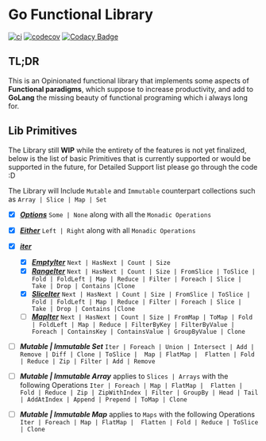 # Go Functional Library
[![ci](https://github.com/sghaida/fpv2/actions/workflows/ci.yaml/badge.svg)](https://github.com/sghaida/fpv2/actions/workflows/ci.yaml)
[![codecov](https://codecov.io/gh/sghaida/fpv2/branch/main/graph/badge.svg?token=T7LTPQKQIR)](https://codecov.io/gh/sghaida/fpv2)
[![Codacy Badge](https://app.codacy.com/project/badge/Grade/2d9baa3db6cb4f9db65020013632dc1a)](https://app.codacy.com/gh/sghaida/fpv2/dashboard?utm_source=gh&utm_medium=referral&utm_content=&utm_campaign=Badge_grade)

## TL;DR
This is an Opinionated functional library that implements some aspects of **Functional paradigms**, which suppose to increase productivity, and add to **GoLang** the missing beauty of functional programing which i always long for.

## Lib Primitives
The Library still **WIP** while the entirety of the features is not yet finalized, below is the list of basic Primitives that is currently supported or would be supported in the future, for Detailed Support list please go through the code :D

The Library will Include `Mutable` and `Immutable` counterpart collections such as ` Array | Slice | Map | Set `

- [x] **_[Options](src/optional.go)_** `Some | None` along with all the `Monadic Operations`

- [x] **_[Either](src/either.go)_** `Left | Right` along with all `Monadic Operations`

- [x] **_[iter](src/iter)_** 
  - [x] **_[EmptyIter](src/iter/empty_iter.go)_** `Next | HasNext | Count | Size`
  - [x] **_[RangeIter](src/iter/range_iter.go)_** `Next | HasNext | Count | Size | FromSlice | ToSlice | Fold | FoldLeft | Map | Reduce | Filter | Foreach | Slice | Take | Drop | Contains |Clone`
  - [x] **_[SliceIter](src/iter)_**  `Next | HasNext | Count | Size | FromSlice | ToSlice | Fold | FoldLeft | Map | Reduce | Filter | Foreach | Slice | Take | Drop | Contains |Clone`
  - [ ] **_[MapIter](src/iter)_**  `Next | HasNext | Count | Size | FromMap | ToMap | Fold | FoldLeft | Map | Reduce | FilterByKey | FilterByValue | Foreach | ContainsKey | ContainsValue | GroupByValue | Clone`

- [ ] **_Mutable | Immutable Set_** `Iter | Foreach | Union | Intersect | Add | Remove | Diff | Clone | ToSlice |  Map | FlatMap |  Flatten | Fold | Reduce | Zip | Filter | Add | Remove`

- [ ] **_Mutable | Immutable Array_** applies to `Slices | Arrays` with the following Operations `Iter | Foreach | Map | FlatMap |  Flatten | Fold | Reduce | Zip | ZipWithIndex | Filter | GroupBy | Head | Tail | AddAtIndex | Append | Prepend | ToMap | Clone`

- [ ] **_Mutable | Immutable Map_** applies to `Maps` with the following Operations ` Iter | Foreach | Map | FlatMap |  Flatten | Fold | Reduce | ToSlice | Clone`

